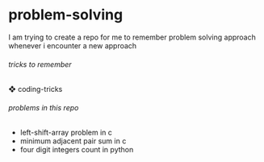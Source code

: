 # problem-solving
I am trying to create a repo for me to remember problem solving approach whenever i encounter a new approach

###### tricks to remember

❖ coding-tricks

###### problems in this repo

+ left-shift-array problem in c
+ minimum adjacent pair sum in c
+ four digit integers count in python

